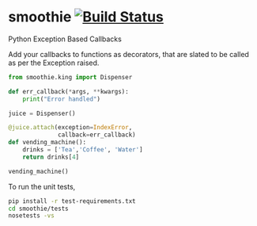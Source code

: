 # smoothie [![Build Status](https://api.travis-ci.org/TheSriram/smoothie.png)](https://travis-ci.org/TheSriram/smoothie)
Python Exception Based Callbacks

Add your callbacks to functions as decorators, that are slated to be called as per the Exception raised.

```python
from smoothie.king import Dispenser

def err_callback(*args, **kwargs):
    print("Error handled")

juice = Dispenser()

@juice.attach(exception=IndexError,
              callback=err_callback)
def vending_machine():
    drinks = ['Tea','Coffee', 'Water']
    return drinks[4]

vending_machine()
```

To run the unit tests,

 ```bash
 pip install -r test-requirements.txt
 cd smoothie/tests
 nosetests -vs
 ```
